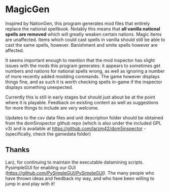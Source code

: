 # MagicGen

Inspired by NationGen, this program generates mod files that entirely replace the national spellbook. Notably this means that **all vanilla national spells are removed** which will greatly weaken certain nations. Magic items are unaffected. Items which could cast spells in vanilla should still be able to cast the same spells, however. Banishment and smite spells however are affected.

It seems important enough to mention that the mod inspector has slight issues with the mods this program generates: it appears to sometimes get numbers and nations for national spells wrong, as well as ignoring a number of more recently added modding commands. The game however displays things fine, and as such it is worth checking spells in-game if the inspector displays something unexpected.

Currently this is still in early stages but should just about be at the point where it is playable. Feedback on existing content as well as suggestions for more things to include are very welcome.

Updates to the csv data files and unit description folder should be obtained from the dom5inspector github repo (which is also under the included GPL v3) and is available at https://github.com/larzm42/dom5inspector - (specifically, check the gamedata folder)

## Thanks

Larz, for continuing to maintain the executable datamining scripts.
PysimpleGUI for enabling our GUI (https://github.com/PySimpleGUI/PySimpleGUI). 
The many people who have thrown ideas and feedback my way, and who have been willing to jump in and play with it!
